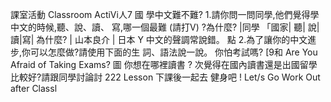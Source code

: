 課室活動 Classroom ActiVi人7
國 學中文難不難?
1.請你問一問同學,他們覺得學中文的時候,聽、說、讀、
寫,哪一個最難 (請打V) ?為什麼?
|同學 「國家| 聽| 說|讀|寫| 為什麼? |
山本良介 | 日本      Y          中文的聲調常說錯。
點
2.為了讓你的中文進步,你可以怎麼做?請使用下面的生
詞、語法說一說。
你怕考試嗎?   [9和
Are You Afraid of Taking Exams?
圖 你想在哪裡讀書 ?
次覺得在國內讀書還是出國留學比較好?請跟同學討論討
222
Lesson
下課後一起去
健身吧 !
Let/s Go Work Out after Classl
